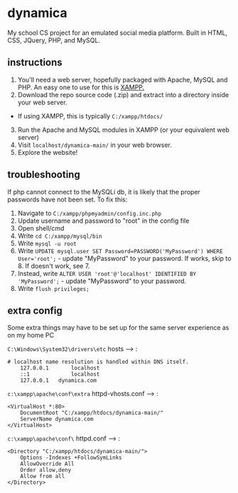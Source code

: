 # dynamica
My school CS project for an emulated social media platform. Built in HTML, CSS, JQuery, PHP, and MySQL.


## instructions

1. You'll need a web server, hopefully packaged with Apache, MySQL and PHP. An easy one to use for this is [XAMPP.](https://www.apachefriends.org/download.html)
2. Download the repo source code (.zip) and extract into a directory inside your web server.
  - If using XAMPP, this is typically `C:/xampp/htdocs/`
3. Run the Apache and MySQL modules in XAMPP (or your equivalent web server)
4. Visit `localhost/dynamica-main/` in your web browser.
5. Explore the website!


## troubleshooting

If php cannot connect to the MySQLi db, it is likely that the proper passwords have not been set. To fix this:

1. Navigate to `C:/xampp/phpmyadmin/config.inc.php`
2. Update username and password to "root" in the config file
3. Open shell/cmd
4. Write `cd C:/xampp/mysql/bin`
5. Write `mysql -u root` 
6. Write `UPDATE mysql.user SET Password=PASSWORD('MyPassword') WHERE User='root';` - update "MyPassword" to your password. If works, skip to 8. If doesn't work, see 7. 
7. Instead, write `ALTER USER 'root'@'localhost' IDENTIFIED BY 'MyPassword';` - update "MyPassword" to your password.
8. Write `flush privileges;`


## extra config

Some extra things may have to be set up for the same server experience as on my home PC

`C:\Windows\System32\drivers\etc`
hosts --> :

```
# localhost name resolution is handled within DNS itself.
	127.0.0.1       localhost
	::1             localhost
	127.0.0.1	dynamica.com
```


`c:\xampp\apache\conf\extra`
httpd-vhosts.conf --> :

```
<VirtualHost *:80>
    DocumentRoot "C:/xampp/htdocs/dynamica-main/"
    ServerName dynamica.com
</VirtualHost>
```


`c:\xampp\apache\conf\`
httpd.conf --> :

```
<Directory "C:/xampp/htdocs/dynamica-main/">
    Options -Indexes +FollowSymLinks
    AllowOverride All
    Order allow,deny
    Allow from all
</Directory>
```
